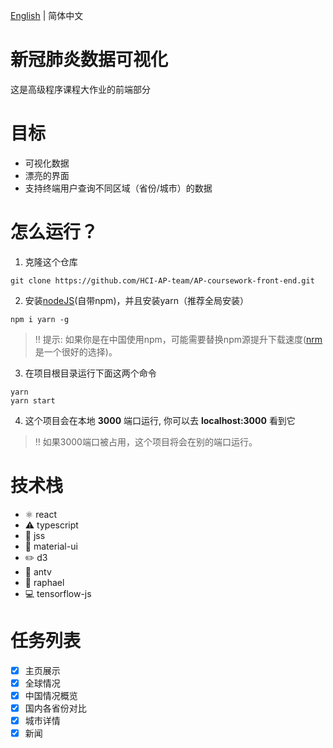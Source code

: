 [English](./README.md) | 简体中文
# 新冠肺炎数据可视化
这是高级程序课程大作业的前端部分

# 目标
- 可视化数据
- 漂亮的界面
- 支持终端用户查询不同区域（省份/城市）的数据

# 怎么运行？
1. 克隆这个仓库
```git
git clone https://github.com/HCI-AP-team/AP-coursework-front-end.git
```
2. 安装[nodeJS](https://nodejs.org/en/)(自带npm)，并且安装yarn（推荐全局安装）
```
npm i yarn -g
```
> :bangbang: 提示:
> 如果你是在中国使用npm，可能需要替换npm源提升下载速度([nrm](https://www.npmjs.com/package/nrm) 是一个很好的选择)。
3. 在项目根目录运行下面这两个命令
```shell
yarn 
yarn start
```
4. 这个项目会在本地 __3000__ 端口运行, 你可以去 __localhost:3000__ 看到它
> :bangbang: 如果3000端口被占用，这个项目将会在别的端口运行。

# 技术栈
- ⚛️ react
- :warning: typescript
- :eyes: jss
- :gem: material-ui
- :pencil2: d3
- :ant: antv
- :scroll: raphael
- :computer: tensorflow-js


# 任务列表
- [x] 主页展示
- [x] 全球情况
- [x] 中国情况概览
- [x] 国内各省份对比
- [x] 城市详情
- [x] 新闻